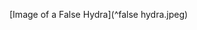 <script type="module">
    import {init_links} from "/js/common/visual_aid_backend.js";
    init_links();
</script>

[Image of a False Hydra](^false hydra.jpeg)